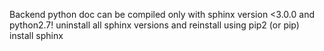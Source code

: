 Backend python doc can be compiled only with sphinx version <3.0.0 and python2.7!
uninstall all sphinx versions and reinstall using pip2 (or pip) install sphinx
